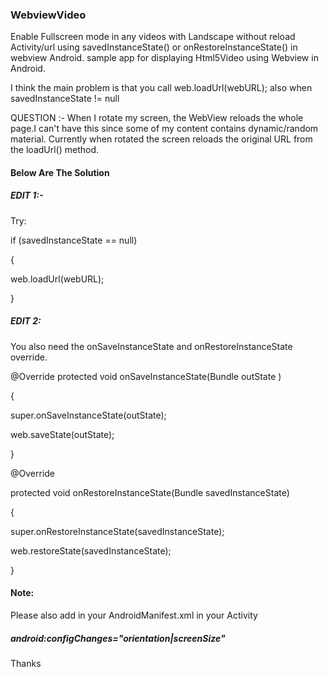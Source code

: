 ### WebviewVideo
Enable Fullscreen mode in any videos with Landscape without reload Activity/url using savedInstanceState() or onRestoreInstanceState() in webview Android.
sample app for displaying Html5Video using Webview in Android.

I think the main problem is that you call web.loadUrl(webURL); also when savedInstanceState != null

QUESTION :- When I rotate my screen, the WebView reloads the whole page.I can't have this since some of my content contains dynamic/random material. Currently when rotated the screen reloads the original URL from the loadUrl() method.

#### Below Are The Solution

##### EDIT 1:-

Try:

if (savedInstanceState == null)

{

  web.loadUrl(webURL);
  
}



##### EDIT 2: 
You also need the onSaveInstanceState and onRestoreInstanceState override.

@Override
protected void onSaveInstanceState(Bundle outState )

{

super.onSaveInstanceState(outState);

web.saveState(outState);

}

@Override

protected void onRestoreInstanceState(Bundle savedInstanceState)

{

super.onRestoreInstanceState(savedInstanceState);

web.restoreState(savedInstanceState);

}



#### Note: 
Please also add in your AndroidManifest.xml in your Activity 
##### android:configChanges="orientation|screenSize" 

Thanks
